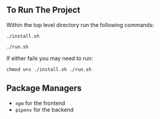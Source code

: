 ## To Run The Project
Within the top level directory run the following commands:
```shell
./install.sh
```

```shell
./run.sh
```

If either fails you may need to run:
```shell
chmod u+x ./install.sh ./run.sh
```

## Package Managers
- `npm` for the frontend
- `pipenv` for the backend
